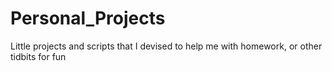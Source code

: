 # Personal_Projects
Little projects and scripts that I devised to help me with homework, or other tidbits for fun
